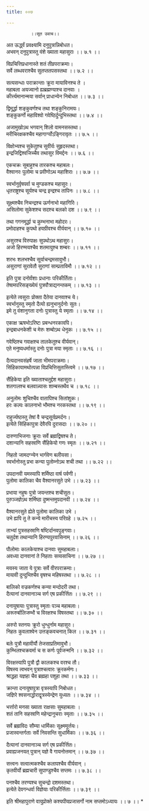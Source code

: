 ```yaml
---
title: ००७

---
```

             ।।सूत उवाच।।  
अत ऊर्द्ध्वं प्रवक्ष्यामि दनुपुत्रान्निबोधत।  
अभवन् दनुपुत्रास्तु वंशे ख्याता महासुराः ।। ७.१ ।।  
  
विप्रचित्तिप्रधानास्ते शतं तीव्रपराक्रमाः।  
सर्वे लब्धवराश्चैव सुतप्ततपसस्तथा ।। ७.२ ।।  
  
सत्यसन्धाः पराक्रान्ताः क्रूरा मायाविनश्च ते ।  
महाबला अयज्वानो ह्यब्रह्मण्याश्च दानवाः ।  
कीर्त्त्यमानान्मया सर्वान् प्राधान्येन निबोधत ।। ७.३ ।।  
  
द्विमूर्द्धा शङ्कुवर्णश्च तथा शङ्कुनिरामयः।  
शङ्कुकर्णो महाविश्वो गवेष्ठिर्दुन्दुभिस्तथा ।। ७.४ ।।  
  
अजामुखोऽथ भगवान् शिलो वामनसस्तथा।  
मरीचिरक्षकश्चैव महागार्ग्योऽङ्गिरावृतः ।। ७.५ ।।  
  
विक्षोभ्यश्च सुकेतुश्च सुवीर्यः सुहृदस्तथा।  
इन्द्रजिद्विश्वजिच्चैव तथासुर विमर्द्दनः ।। ७.६ ।।  
  
एकचक्रः सुबाहुश्च तारकश्च महाबलः।  
वैश्वानरः पुलोमा च प्रवीणोऽथ महाशिराः ।। ७.७ ।।  
  
स्वर्भानुर्वृषपर्वा च मुण्डकश्च महासुरः।  
धृतराष्ट्रश्च सूर्यश्च चन्द्र इन्द्रश्च तापिनः ।। ७.८ ।।  
  
सूक्ष्मश्चैव निचन्द्रश्च ऊर्णनाभो महागिरिः।  
असिलोमा सुकेशश्च सदश्च बलको दश ।। ७.९ ।।  
  
तथा गगनमूर्द्धा च कुम्भनाभा महोदरः।  
प्रमोदाहश्च कुपथो हयग्रीवश्च वीर्यवान् ।। ७.१० ।।  
  
असुरश्च विरुपाक्षः सुपथोऽथ महासुरः।  
अजो हिरण्मयश्चैव शतमायुश्च शम्बरः ।। ७.११ ।।  
  
शरभः शलभश्चैव सूर्याचन्द्रमसावुभौ।  
असुराणां सुरावेतौ सुराणां साम्प्रताविमौ ।। ७.१२ ।।  
  
इति पुत्रा दनोर्वंशाः प्रधानाः परिकीर्तिताः।  
तेषामपरिसङ्ख्येयं पुत्रपौत्राद्यनन्तकम् ।। ७.१३ ।।  
  
इत्येते त्वसुराः प्रोक्ता दैतेया दानवाश्च ये।  
स्वर्भानुस्तु स्मृतो दैत्यो ह्यनुभानुर्दनोः सुतः।  
इमे तु वंशानुगता दनोः पुत्रास्तु ये स्मृताः ।। ७.१४ ।।  
  
एकाक्ष ऋषभोऽरिष्टः प्रबन्धनरकावपि।  
इन्द्रबाधनकेशी च मेरुः शम्बोऽथ धेनुकः ।। ७.१५ ।।  
  
गवेष्ठिश्च गवाक्षश्च तालकेतुश्च वीर्यवान्।  
एते मनुष्यधर्मास्तु दनोः पुत्रा मया स्मृताः ।। ७.१६ ।।  
  
दैत्यदानवसंहर्षे जाता भीमपराक्रमाः।  
सिंहिकायामथोत्पन्ना विप्रचित्तिसुतास्त्विमे ।। ७.१७ ।।  
  
सैंहिकेया इति ख्याताश्चतुर्द्दश महासुराः।  
शतगालश्च बलवान्न्यासः शाम्बस्तथैव च । ७.१८ ।।  
  
अनुलोमः शुचिश्चैव वातापिश्च सितांशुकः।  
हरः कल्पः कालनाभो भौमश्च नरकस्तथा ।। ७.१९ ।।  
  
राहुर्ज्यष्ठस्तु तेषां वै चन्द्रसूर्यप्रमर्दनः।  
इत्येते सिंहिकापुत्रा देवैरपि दुरासदाः ।। ७.२० ।।  
  
दारुणाभिजनाः क्रूराः सर्वे ब्रह्मद्विषश्च ते।  
दशान्यानि सहस्राणि सैंहिकेयो गणः स्मृतः ।। ७.२१ ।।  
  
निहतो जामदग्न्येन भार्गवेण बलीयसा।  
स्वर्भानोस्तु प्रभा कन्या पुलोम्नोऽथ शची तथा ।। ७.२२ ।।  
  
उपदानवी यमस्यापि शर्मिष्ठा वार्ष पर्वणी।  
पुलोमा कालिका चैव वैश्वानरसुते उभे ।। ७.२३ ।।  
  
प्रभाया नहुषः पुत्रो जयन्तश्च शचीसुतः।  
पुरुञ्जज्ञेऽथ शर्मिष्ठा दुष्मन्तमुपदानवी ।। ७.२४ ।।  
  
वैश्वानरसुते ह्येते पुलोमा कालिका उभे ।  
उभे ह्यपि तु ते कन्ये मारीचस्य परिग्रहे । ७.२५ ।।  
  
ताभ्यां पुत्रसहस्राणि षष्टिर्दानवपुङ्गवाः।  
चतुर्दश तथान्यानि हिरण्यपुरवासिनाम् ।। ७.२६ ।।  
  
पौलोमाः कालकेयाश्च दानवाः सुमहाबलाः।  
अवध्या दानवानां ते निहताः सव्यसाचिना ।। ७.२७ ।।  
  
मयस्य जाता ये पुत्राः सर्वे वीरपराक्रमाः।  
मायावी दुन्दुभिश्चैव वृषश्च महिषस्तथा ।। ७.२८ ।।  
  
बालिको वज्रकर्णश्च कन्या मन्दोदरी तथा।  
दैत्यानां दानवानाञ्च सर्ग एष प्रकीर्त्तितः ।। ७.२९ ।।  
  
दनायुषायाः पुत्रास्तु स्मृताः पञ्च महाबलाः।  
अरूरुर्बालिजम्भौ च विरक्षश्च विषस्तथा ।। ७.३० ।।  
  
अरुरो स्तनयः क्रूरो धुन्धुर्नाम महासुरः।  
निहतः कुवलाश्वेन उत्तङ्कवचनात् किल ।। ७.३१ ।।  
  
बलेः पुत्रौ महावीर्यौ तेजसाप्रतिमावुभौ।  
कुम्भिलश्चक्रवर्मा च स कर्णः पूर्वजन्मनि ।। ७.३२ ।।  
  
विरक्षस्यापि पुत्रौ द्वौ कालकश्च वरश्च तौ।  
विषस्य त्वभवन् पुत्राश्चत्वारः क्रूरकर्मणः।  
श्राद्धहा यज्ञहा चैव ब्रह्महा पशुहा तथा ।। ७.३३ ।।  
  
क्रान्ता दनायुषापुत्रा वृत्रस्यापि निबोधत।  
जज्ञिरे श्वसनाद्धोराद्वृत्रस्येन्द्रेण युध्यतः ।। ७.३४ ।।  
  
भर्त्तारो मनसा ख्याता राक्षसाः सुमहाबलाः ।  
शतं तानि सहस्राणि महेन्द्रानुचराः स्मृताः ।। ७.३५ ।।  
  
सर्वे ब्रह्मविदः सौम्या धार्मिकाः सूक्ष्ममूर्त्तयः।  
प्रजास्वन्तर्गताः सर्वे निवसन्ति सुधार्मिकाः ।। ७.३६ ।।  
  
दैत्यानां दानवानाञ्च सर्ग एष प्रकीर्त्तितः।  
प्रवाह्यजनयत् पुत्रान् यज्ञे वै गायनोत्तमान् ।। ७.३७ ।।  
  
सत्त्वनः सत्वात्मकश्चैव कलापश्चैव वीर्यवान् ।  
कृतवीर्यो ब्रह्मचारी सुपाण्डुश्चैव सप्तमः ।। ७.३८ ।।  
  
पनश्चैव तरण्यश्च सुचन्द्रो दशमस्तथा।  
इत्येते देवगन्धर्वा विज्ञेयाः परिकीर्त्तिताः ।। ७.३९ ।।  
  
इति श्रीमहापुराणे वायुप्रोक्ते कश्यपीयप्रजासर्गो नाम सप्तमोऽध्यायः ।। ७ ।। *